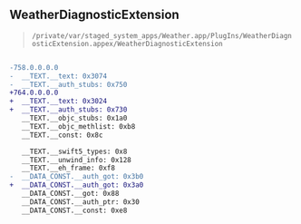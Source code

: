 ## WeatherDiagnosticExtension

> `/private/var/staged_system_apps/Weather.app/PlugIns/WeatherDiagnosticExtension.appex/WeatherDiagnosticExtension`

```diff

-758.0.0.0.0
-  __TEXT.__text: 0x3074
-  __TEXT.__auth_stubs: 0x750
+764.0.0.0.0
+  __TEXT.__text: 0x3024
+  __TEXT.__auth_stubs: 0x730
   __TEXT.__objc_stubs: 0x1a0
   __TEXT.__objc_methlist: 0xb8
   __TEXT.__const: 0x8c

   __TEXT.__swift5_types: 0x8
   __TEXT.__unwind_info: 0x128
   __TEXT.__eh_frame: 0xf8
-  __DATA_CONST.__auth_got: 0x3b0
+  __DATA_CONST.__auth_got: 0x3a0
   __DATA_CONST.__got: 0x88
   __DATA_CONST.__auth_ptr: 0x30
   __DATA_CONST.__const: 0xe8

```
